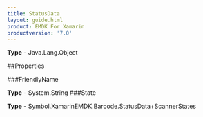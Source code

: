 ```yaml
---
title: StatusData
layout: guide.html
product: EMDK For Xamarin 
productversion: '7.0' 
---
```


    

**Type** - Java.Lang.Object

##Properties

###FriendlyName

        

**Type** - System.String
###State

        

**Type** - Symbol.XamarinEMDK.Barcode.StatusData+ScannerStates
